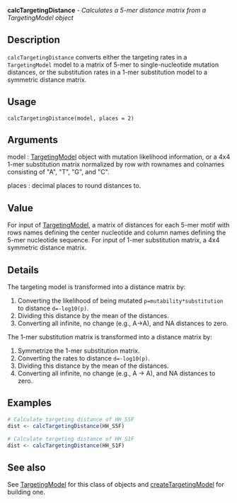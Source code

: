 





**calcTargetingDistance** - *Calculates a 5-mer distance matrix from a TargetingModel object*

Description
--------------------

`calcTargetingDistance` converts either the targeting rates in a `TargetingModel`
 model to a matrix of 5-mer to single-nucleotide mutation distances, or the substitution 
 rates in a 1-mer substitution model to a symmetric distance matrix.


Usage
--------------------
```
calcTargetingDistance(model, places = 2)
```

Arguments
-------------------

model
:   [TargetingModel](TargetingModel-class.md) object with mutation likelihood information, or
a 4x4 1-mer substitution matrix normalized by row with rownames and 
colnames consisting of "A", "T", "G", and "C".

places
:   decimal places to round distances to.




Value
-------------------

For input of [TargetingModel](TargetingModel-class.md), a matrix of distances for each 5-mer motif with 
rows names defining the center nucleotide and column names defining the 5-mer 
nucleotide sequence. For input of 1-mer substitution matrix, a 4x4 symmetric distance
matrix.


Details
-------------------

The targeting model is transformed into a distance matrix by:

1. Converting the likelihood of being mutated <code class = 'eq'>p=mutability*substitution</code> to 
distance <code class = 'eq'>d=-log10(p)</code>.
1. Dividing this distance by the mean of the distances.
1. Converting all infinite, no change (e.g., A->A), and NA distances to 
zero.


The 1-mer substitution matrix is transformed into a distance matrix by:

1. Symmetrize the 1-mer substitution matrix.
1. Converting the rates to distance <code class = 'eq'>d=-log10(p)</code>.
1. Dividing this distance by the mean of the distances.
1. Converting all infinite, no change (e.g., A -> A), and NA distances to 
zero.




Examples
-------------------

```R
# Calculate targeting distance of HH_S5F
dist <- calcTargetingDistance(HH_S5F)

# Calculate targeting distance of HH_S1F
dist <- calcTargetingDistance(HH_S1F)
```



See also
-------------------

See [TargetingModel](TargetingModel-class.md) for this class of objects and
[createTargetingModel](createTargetingModel.md) for building one.



